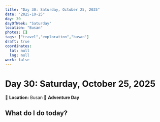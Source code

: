 ```yaml
---
title: "Day 30: Saturday, October 25, 2025"
date: "2025-10-25"
day: 30
dayOfWeek: "Saturday"
location: "Busan"
photos: []
tags: ["travel","exploration","busan"]
draft: true
coordinates:
  lat: null
  lng: null
work: false
---
```

# Day 30: Saturday, October 25, 2025

📍 **Location:** Busan
🎒 **Adventure Day**

## What do I do today?


